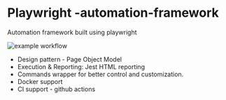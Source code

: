 # Playwright -automation-framework
Automation framework built using playwright

![example workflow](https://github.com/automationio/pw-automation-framework/actions/workflows/node.js.yml/badge.svg)


- Design pattern - Page Object Model
- Execution & Reporting: Jest HTML reporting
- Commands wrapper for better control and customization.
- Docker support
- CI support - github actions



